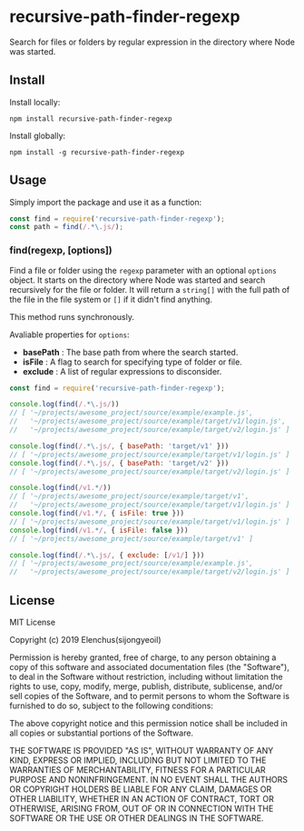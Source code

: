 # recursive-path-finder-regexp

Search for files or folders by regular expression in the directory where Node was started.

## Install

Install locally:

```
npm install recursive-path-finder-regexp
```

Install globally:

```
npm install -g recursive-path-finder-regexp
```

## Usage

Simply import the package and use it as a function:

```javascript
const find = require('recursive-path-finder-regexp');
const path = find(/.*\.js/);
```

### find(regexp, [options])

Find a file or folder using the `regexp` parameter with an optional `options` object.
It starts on the directory where Node was started and search recursively for the file or folder. It will return a `string[]` with the full path of the file in the file system or `[]` if it didn't find anything.

This method runs synchronously.

Avaliable properties for `options`:

- **basePath** : The base path from where the search started.
- **isFile** : A flag to search for specifying type of folder or file.
- **exclude** : A list of regular expressions to disconsider.

```javascript
const find = require('recursive-path-finder-regexp');

console.log(find(/.*\.js/))
// [ '~/projects/awesome_project/source/example/example.js',
//   '~/projects/awesome_project/source/example/target/v1/login.js',
//   '~/projects/awesome_project/source/example/target/v2/login.js' ]

console.log(find(/.*\.js/, { basePath: 'target/v1' }))
// [ '~/projects/awesome_project/source/example/target/v1/login.js' ]
console.log(find(/.*\.js/, { basePath: 'target/v2' }))
// [ '~/projects/awesome_project/source/example/target/v2/login.js' ]

console.log(find(/v1.*/))
// [ '~/projects/awesome_project/source/example/target/v1',
//   '~/projects/awesome_project/source/example/target/v1/login.js' ]
console.log(find(/v1.*/, { isFile: true }))
// [ '~/projects/awesome_project/source/example/target/v1/login.js' ]
console.log(find(/v1.*/, { isFile: false }))
// [ '~/projects/awesome_project/source/example/target/v1' ]

console.log(find(/.*\.js/, { exclude: [/v1/] }))
// [ '~/projects/awesome_project/source/example/example.js',
//   '~/projects/awesome_project/source/example/target/v2/login.js' ]
```

## License

MIT License

Copyright (c) 2019 Elenchus(sijongyeoil)

Permission is hereby granted, free of charge, to any person obtaining a copy
of this software and associated documentation files (the "Software"), to deal
in the Software without restriction, including without limitation the rights
to use, copy, modify, merge, publish, distribute, sublicense, and/or sell
copies of the Software, and to permit persons to whom the Software is
furnished to do so, subject to the following conditions:

The above copyright notice and this permission notice shall be included in all
copies or substantial portions of the Software.

THE SOFTWARE IS PROVIDED "AS IS", WITHOUT WARRANTY OF ANY KIND, EXPRESS OR
IMPLIED, INCLUDING BUT NOT LIMITED TO THE WARRANTIES OF MERCHANTABILITY,
FITNESS FOR A PARTICULAR PURPOSE AND NONINFRINGEMENT. IN NO EVENT SHALL THE
AUTHORS OR COPYRIGHT HOLDERS BE LIABLE FOR ANY CLAIM, DAMAGES OR OTHER
LIABILITY, WHETHER IN AN ACTION OF CONTRACT, TORT OR OTHERWISE, ARISING FROM,
OUT OF OR IN CONNECTION WITH THE SOFTWARE OR THE USE OR OTHER DEALINGS IN THE
SOFTWARE.
